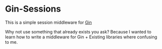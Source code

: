 # Gin-Sessions

This is a simple session middleware for [Gin](https://github.com/gin-gonic/gin)

Why not use something that already exists you ask? Because I wanted to learn how to write a middleware for Gin + Existing libraries where confusing to me.

